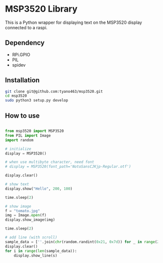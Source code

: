 # MSP3520 Library

 This is a Python wrapper for displaying text
on the MSP3520 display connected to a raspi.

## Dependency

- RPi.GPIO
- PIL
- spidev

## Installation

```bash
git clone git@github.com:tyano463/msp3520.git
cd msp3520
sudo python3 setup.py develop
```

## How to use

```python

from msp3520 import MSP3520
from PIL import Image
import random

# initialize
display = MSP3520()

# when use multibyte character, need font
# display = MSP3520(font_path='NotoSansCJKjp-Regular.otf')

display.clear()

# show text
display.show("Hello", 200, 100)

time.sleep(2)

# show image
f = "tomato.jpg"
img = Image.open(f)
display.show_image(img)

time.sleep(2)

# add line (with scroll)
sample_data = [''.join(chr(random.randint(0x21, 0x7d)) for _ in range(20)) for _ in range(100)]
display.clear()
for i in range(len(sample_data)):
    display.show_line(s)

```
